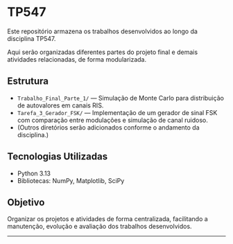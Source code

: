 # TP547

Este repositório armazena os trabalhos desenvolvidos ao longo da disciplina TP547.

Aqui serão organizadas diferentes partes do projeto final e demais atividades relacionadas, de forma modularizada.

## Estrutura

- `Trabalho_Final_Parte_1/` — Simulação de Monte Carlo para distribuição de autovalores em canais RIS.
- `Tarefa_3_Gerador_FSK/` — Implementação de um gerador de sinal FSK com comparação entre modulações e simulação de canal ruidoso.
- (Outros diretórios serão adicionados conforme o andamento da disciplina.)

## Tecnologias Utilizadas

- Python 3.13
- Bibliotecas: NumPy, Matplotlib, SciPy

## Objetivo

Organizar os projetos e atividades de forma centralizada, facilitando a manutenção, evolução e avaliação dos trabalhos desenvolvidos.

---